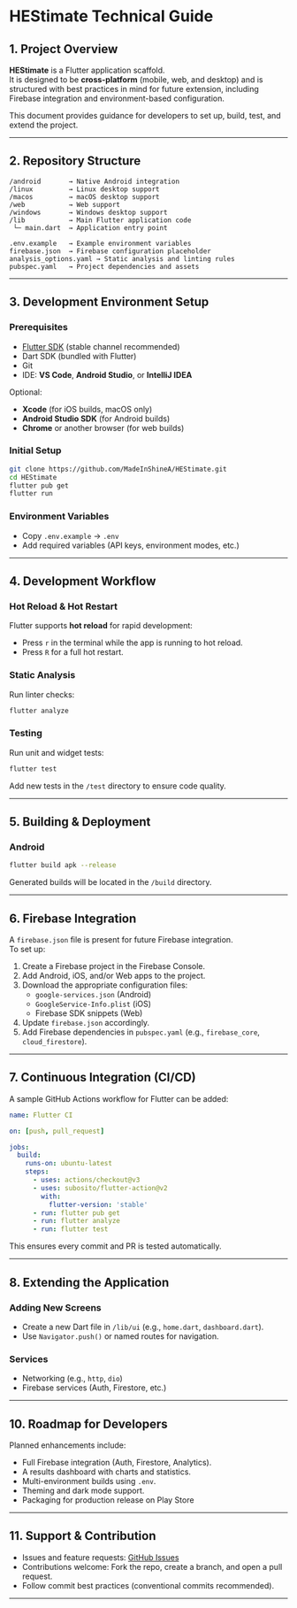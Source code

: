 # HEStimate Technical Guide

## 1. Project Overview

**HEStimate** is a Flutter application scaffold.  
It is designed to be **cross-platform** (mobile, web, and desktop) and is structured with best practices in mind for future extension, including Firebase integration and environment-based configuration.

This document provides guidance for developers to set up, build, test, and extend the project.

---

## 2. Repository Structure

```
/android       → Native Android integration
/linux         → Linux desktop support
/macos         → macOS desktop support
/web           → Web support
/windows       → Windows desktop support
/lib           → Main Flutter application code
 └─ main.dart  → Application entry point

.env.example   → Example environment variables
firebase.json  → Firebase configuration placeholder
analysis_options.yaml → Static analysis and linting rules
pubspec.yaml   → Project dependencies and assets
```

---

## 3. Development Environment Setup

### Prerequisites

- [Flutter SDK](https://docs.flutter.dev/get-started/install) (stable channel recommended)
- Dart SDK (bundled with Flutter)
- Git
- IDE: **VS Code**, **Android Studio**, or **IntelliJ IDEA**

Optional:

- **Xcode** (for iOS builds, macOS only)
- **Android Studio SDK** (for Android builds)
- **Chrome** or another browser (for web builds)

### Initial Setup

```bash
git clone https://github.com/MadeInShineA/HEStimate.git
cd HEStimate
flutter pub get
flutter run
```

### Environment Variables

- Copy `.env.example` → `.env`
- Add required variables (API keys, environment modes, etc.)

---

## 4. Development Workflow

### Hot Reload & Hot Restart

Flutter supports **hot reload** for rapid development:

- Press `r` in the terminal while the app is running to hot reload.
- Press `R` for a full hot restart.

### Static Analysis

Run linter checks:

```bash
flutter analyze
```

### Testing

Run unit and widget tests:

```bash
flutter test
```

Add new tests in the `/test` directory to ensure code quality.

---

## 5. Building & Deployment

### Android

```bash
flutter build apk --release
```

Generated builds will be located in the `/build` directory.

---

## 6. Firebase Integration

A `firebase.json` file is present for future Firebase integration.  
To set up:

1. Create a Firebase project in the Firebase Console.
2. Add Android, iOS, and/or Web apps to the project.
3. Download the appropriate configuration files:
   - `google-services.json` (Android)
   - `GoogleService-Info.plist` (iOS)
   - Firebase SDK snippets (Web)
4. Update `firebase.json` accordingly.
5. Add Firebase dependencies in `pubspec.yaml` (e.g., `firebase_core`, `cloud_firestore`).

---

## 7. Continuous Integration (CI/CD)

A sample GitHub Actions workflow for Flutter can be added:

```yaml
name: Flutter CI

on: [push, pull_request]

jobs:
  build:
    runs-on: ubuntu-latest
    steps:
      - uses: actions/checkout@v3
      - uses: subosito/flutter-action@v2
        with:
          flutter-version: 'stable'
      - run: flutter pub get
      - run: flutter analyze
      - run: flutter test
```

This ensures every commit and PR is tested automatically.

---

## 8. Extending the Application

### Adding New Screens

- Create a new Dart file in `/lib/ui` (e.g., `home.dart`, `dashboard.dart`).
- Use `Navigator.push()` or named routes for navigation.

### Services

- Networking (e.g., `http`, `dio`)
- Firebase services (Auth, Firestore, etc.)

---

## 10. Roadmap for Developers

Planned enhancements include:

- Full Firebase integration (Auth, Firestore, Analytics).
- A results dashboard with charts and statistics.
- Multi-environment builds using `.env`.
- Theming and dark mode support.
- Packaging for production release on Play Store

---

## 11. Support & Contribution

- Issues and feature requests: [GitHub Issues](https://github.com/MadeInShineA/HEStimate/issues)
- Contributions welcome: Fork the repo, create a branch, and open a pull request.
- Follow commit best practices (conventional commits recommended).

---
